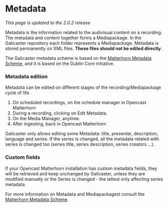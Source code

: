 Metadata
========

*This page is updated to the 2.0.2 release*

Metadata is the information related to the audivisual content on a recording. The metadata and content together forms a Mediapackage. In the Galicaster repository each folder represents a Mediapackage. Metadata is stored permanently on XML files. **These files should not be edited directly**.

The Galicaster metadata scheme is based on the [Matterhorn Metadata Scheme](https://opencast.jira.com/wiki/pages/viewpage.action?pageId=14614561), and it is based on the Dublin Core initiative.

### Metadata edition
Metadata can be edited on different stages of the recording/Mediapackage cycle of life.

1. On scheduled recordings, on the schedule manager in Opencast Matterhorn
2. During a recording, clicking on Edit Metadata.
3. On the Media Manager, anytime.
4. After ingesting, back in Opencast Matterhorn

Galicaster only allows editing some Metadata: title, presenter, description, language and series. If the series is changed, all the metadata related with series is changed too (series title, series description, series creators ...).


### Custom fields
If your Opencast Matterhorn installation has custom metadata fields, they will be retrieved and keep unchanged by Galicaster, unless they are modified manually or the Series is changed - the lattest only affecting series metadata.

For more information on Metadata and Mediapackagest consult the [Matterhorn Metadata Scheme](https://opencast.jira.com/wiki/pages/viewpage.action?pageId=14614561).

